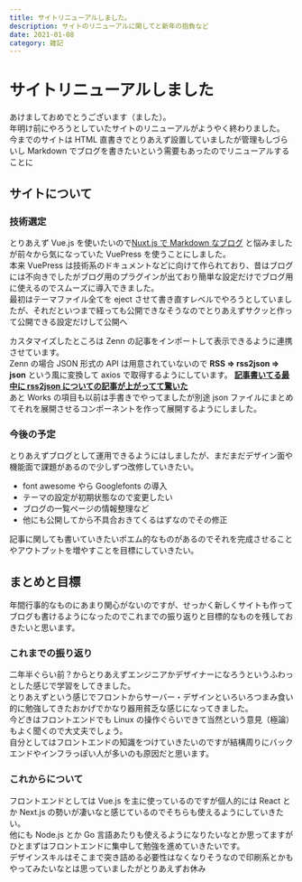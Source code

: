 ```yaml
---
title: サイトリニューアルしました。
description: サイトのリニューアルに関してと新年の抱負など
date: 2021-01-08
category: 雑記
---
```


# サイトリニューアルしました

あけましておめでとうございます（ました）。  
年明け前にやろうとしていたサイトのリニューアルがようやく終わりました。  
今までのサイトは HTML 直書きでとりあえず設置していましたが管理もしづらいし Markdown でブログを書きたいという需要もあったのでリニューアルすることに

## サイトについて

### 技術選定

とりあえず Vue.js を使いたいので[Nuxt.js で Markdown なブログ](https://nyanshiba.com/blog/nuxtjs-markdown-heroku) と悩みましたが前々から気になっていた VuePress を使うことにしました。  
本来 VuePress は技術系のドキュメントなどに向けて作られており、昔はブログには不向きでしたがブログ用のプラグインが出ており簡単な設定だけでブログ用に使えるのでスムーズに導入できました。  
最初はテーマファイル全てを eject させて書き直すレベルでやろうとしていましたが、それだといつまで経っても公開できなそうなのでとりあえずサクッと作って公開できる設定だけして公開へ

カスタマイズしたところは Zenn の記事をインポートして表示できるように連携させています。  
Zenn の場合 JSON 形式の API は用意されていないので **RSS => rss2json => json** という風に変換して axios で取得するようにしています。
**[記事書いてる最中に rss2json についての記事が上がってて驚いた](https://zenn.dev/phi/articles/js-fetch-rss-feed-as-json)**  
あと Works の項目も以前は手書きでやってましたが別途 json ファイルにまとめてそれを展開させるコンポーネントを作って展開するようにしました。

### 今後の予定

とりあえずブログとして運用できるようにはしましたが、まだまだデザイン面や機能面で課題があるので少しずつ改修していきたい。

- font awesome やら Googlefonts の導入
- テーマの設定が初期状態なので変更したい
- ブログの一覧ページの情報整理など
- 他にも公開してから不具合おきてくるはずなのでその修正

記事に関しても書いていきたいポエム的なものがあるのでそれを完成させることやアウトプットを増やすことを目標にしていきたい。

## まとめと目標

年間行事的なものにあまり関心がないのですが、せっかく新しくサイトも作ってブログも書けるようになったのでこれまでの振り返りと目標的なものを残しておきたいと思います。

### これまでの振り返り

二年半ぐらい前？からとりあえずエンジニアかデザイナーになろうというふわっとした感じで学習をしてきました。  
とりあえずという感じでフロントからサーバー・デザインといろいろつまみ食い的に勉強してきたおかげでかなり器用貧乏な感じになってきました。  
今どきはフロントエンドでも Linux の操作ぐらいできて当然という意見（極論）もよく聞くので大丈夫でしょう。  
自分としてはフロントエンドの知識をつけていきたいのですが結構周りにバックエンドやインフラっぽい人が多いのも原因だと思います。

### これからについて

フロントエンドとしては Vue.js を主に使っているのですが個人的には React とか Next.js の勢いが凄いなと感じているのでそちらも使えるようにしていきたい。  
他にも Node.js とか Go 言語あたりも使えるようになりたいなとか思ってますがひとまずはフロントエンドに集中して勉強を進めていきたいです。  
デザインスキルはそこまで突き詰める必要性はなくなりそうなので印刷系とかもやってみたいなとは思っていましたがとりあえずお休み
